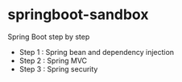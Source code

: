 # springboot-sandbox
Spring Boot step by step

- Step 1 : Spring bean and dependency injection
- Step 2 : Spring MVC
- Step 3 : Spring security